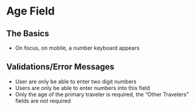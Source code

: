 # Age Field

## The Basics
* On focus, on mobile, a number keyboard appears

## Validations/Error Messages
* User are only be able to enter two digit numbers
* Users are only be able to enter numbers into this field
* Only the age of the primary traveler is required, the “Other Travelers” fields are not required